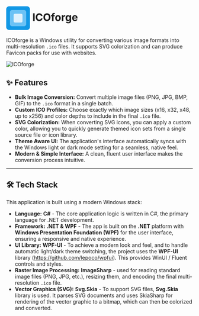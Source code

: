 # <img src=".\assets\icons\ICOforge.svg" width="64" height="64" align="center"> ICOforge

ICOforge is a Windows utility for converting various image formats into multi-resolution `.ico` files. It supports SVG colorization and can produce Favicon packs for use with websites.

![ICOforge](./blob/main/assets/images/icoforge-screen-1.png)

## ✨ Features

- **Bulk Image Conversion:** Convert multiple image files (PNG, JPG, BMP, GIF) to the `.ico` format in a single batch.
- **Custom ICO Profiles:** Choose exactly which image sizes (x16, x32, x48, up to x256) and color depths to include in the final `.ico` file.
- **SVG Colorization:** When converting SVG icons, you can apply a custom color, allowing you to quickly generate themed icon sets from a single source file or icon library.
- **Theme Aware UI:** The application's interface automatically syncs with the Windows light or dark mode setting for a seamless, native feel.
- **Modern & Simple Interface:** A clean, fluent user interface makes the conversion process intuitive.

***

## 🛠️ Tech Stack

This application is built using a modern Windows stack:

- **Language:** **C#** - The core application logic is written in C#, the primary language for .NET development.
- **Framework:** **.NET & WPF** - The app is built on the **.NET** platform with **Windows Presentation Foundation (WPF)** for the user interface, ensuring a responsive and native experience.
- **UI Library:** **WPF-UI** - To achieve a modern look and feel, and to handle automatic light/dark theme switching, the project uses the **WPF-UI** library (<https://github.com/lepoco/wpfui>). This provides WinUI / Fluent controls and styles.
- **Raster Image Processing:** **ImageSharp** - used for reading standard image files (PNG, JPG, etc.), resizing them, and encoding the final multi-resolution `.ico` file.
- **Vector Graphics (SVG):** **Svg.Skia** - To support SVG files, **Svg.Skia** library is used. It parses SVG documents and uses SkiaSharp for rendering of the vector graphic to a bitmap, which can then be colorized and converted.
